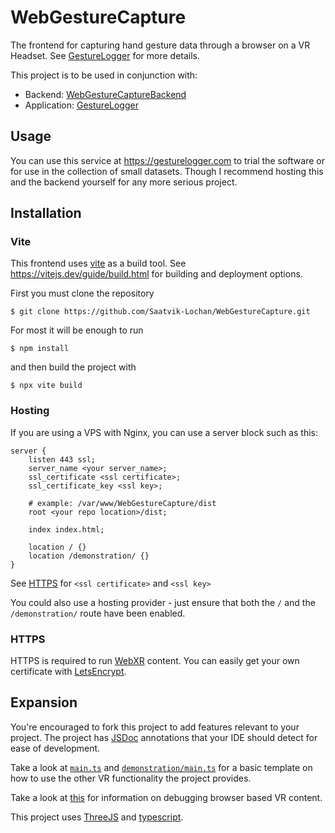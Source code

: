 # WebGestureCapture
The frontend for capturing hand gesture data through a browser on a VR Headset.
See [GestureLogger](https://github.com/Saatvik-Lochan/GestureLogger) for more 
details.

This project is to be used in conjunction with:
 - Backend: [WebGestureCaptureBackend](https://github.com/Saatvik-Lochan/WebGestureCaptureBackend)
 - Application: [GestureLogger](https://github.com/Saatvik-Lochan/GestureLogger)

## Usage
You can use this service at https://gesturelogger.com to trial the software or
for use in the collection of small datasets. Though I recommend hosting 
this and the backend yourself for any more serious project.

## Installation
### Vite
This frontend uses [vite](https://vitejs.dev/) as a build tool. See
https://vitejs.dev/guide/build.html for building and deployment options.

First you must clone the repository
```console
$ git clone https://github.com/Saatvik-Lochan/WebGestureCapture.git
```


For most it will be enough to run

```console
$ npm install
```

and then build the project with 

```console
$ npx vite build
```

### Hosting

If you are using a VPS with Nginx, you can use a server block such as this:
```nginx
server {
    listen 443 ssl;
    server_name <your server_name>;
    ssl_certificate <ssl certificate>;
    ssl_certificate_key <ssl key>;

    # example: /var/www/WebGestureCapture/dist
    root <your repo location>/dist;  

    index index.html;

    location / {}
    location /demonstration/ {}
}
```

See [HTTPS](#https) for `<ssl certificate>` and `<ssl key>`

You could also use a hosting provider - just ensure that both the `/` and the `/demonstration/` route have been enabled.

### HTTPS
HTTPS is required to run [WebXR](https://developer.mozilla.org/en-US/docs/Web/API/WebXR_Device_API) 
content. You can easily get your own certificate with [LetsEncrypt](https://letsencrypt.org/).

## Expansion
You're encouraged to fork this project to add features relevant to your 
project. The project has [JSDoc](https://jsdoc.app/) annotations that your
IDE should detect for ease of development.

Take a look at [`main.ts`](/src/main.ts) and [`demonstration/main.ts`](/src/demonstration/main.ts) for a
basic template on how to use the other VR functionality the project provides.

Take a look at [this](https://developer.oculus.com/documentation/web/browser-remote-debugging/) 
for information on debugging browser based VR content. 

This project uses [ThreeJS](https://threejs.org/) and [typescript](https://www.typescriptlang.org/).  
